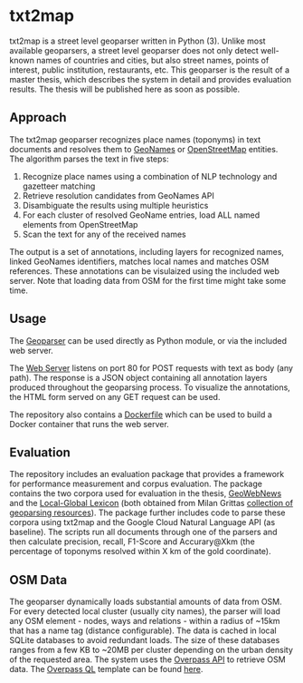 # txt2map

txt2map is a street level geoparser written in Python (3). Unlike most available geoparsers, a street level geoparser does not only detect well-known names of countries and cities, but also street names, points of interest, public institution, restaurants, etc. This geoparser is the result of a master thesis, which describes the system in detail and provides evaluation results. The thesis will be published here as soon as possible.

## Approach

The txt2map geoparser recognizes place names (toponyms) in text documents and resolves them to [GeoNames](https://www.geonames.org) or [OpenStreetMap](https://www.openstreetmap.org) entities. The algorithm parses the text in five steps:

1. Recognize place names using a combination of NLP technology and gazetteer matching
2. Retrieve resolution candidates from GeoNames API
3. Disambiguate the results using multiple heuristics
4. For each cluster of resolved GeoName entries, load ALL named elements from OpenStreetMap
5. Scan the text for any of the received names

The output is a set of annotations, including layers for recognized names, linked GeoNames identifiers, matches local names and matches OSM references. These annotations can be visulaized using the included web server. Note that loading data from OSM for the first time might take some time.

## Usage

The [Geoparser](geoparser/parser.py) can be used directly as Python module, or via the included web server.

The [Web Server](webserver/server.py) listens on port 80 for POST requests with text as body (any path). The response is a JSON object containing all annotation layers produced throughout the geoparsing process. To visualize the annotations, the HTML form served on any GET request can be used.

The repository also contains a [Dockerfile](Dockerfile) which can be used to build a Docker container that runs the web server.

## Evaluation

The repository includes an evaluation package that provides a framework for performance measurement and corpus evaluation. The package contains the two corpora used for evaluation in the thesis, [GeoWebNews](https://link.springer.com/article/10.1007/s10579-019-09475-3) and the [Local-Global Lexicon](https://ieeexplore.ieee.org/abstract/document/5447903) (both obtained from Milan Grittas [collection of geoparsing resources](https://github.com/milangritta/Pragmatic-Guide-to-Geoparsing-Evaluation)). The package further includes code to parse these corpora using txt2map and the Google Cloud Natural Language API (as baseline). The scripts run all documents through one of the parsers and then calculate precision, recall, F1-Score and Accurary@Xkm (the percentage of toponyms resolved within X km of the gold coordinate).

## OSM Data

The geoparser dynamically loads substantial amounts of data from OSM. For every detected local cluster (usually city names), the parser will load any OSM element - nodes, ways and relations - within a radius of ~15km that has a name tag (distance configurable). The data is cached in local SQLite databases to avoid redundant loads. The size of these databases ranges from a few KB to ~20MB per cluster depending on the urban density of the requested area. The system uses the [Overpass API](https://wiki.openstreetmap.org/wiki/Overpass_API) to retrieve OSM data. The [Overpass QL](https://wiki.openstreetmap.org/wiki/Overpass_API/Overpass_QL) template can be found [here](geoparser/osm.py#L93).
